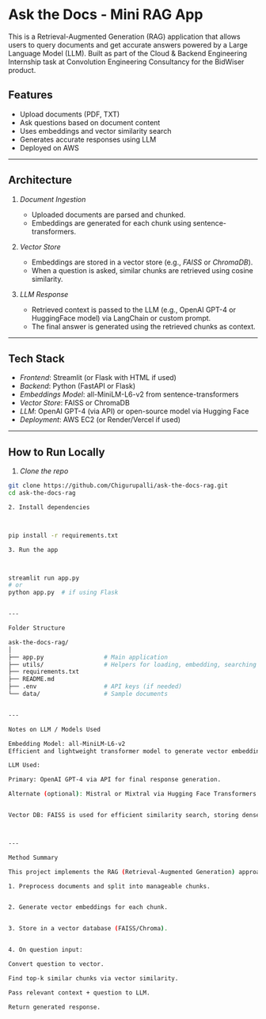 



# Ask the Docs - Mini RAG App

This is a Retrieval-Augmented Generation (RAG) application that allows users to query documents and get accurate answers powered by a Large Language Model (LLM). Built as part of the Cloud & Backend Engineering Internship task at Convolution Engineering Consultancy for the BidWiser product.



## Features

- Upload documents (PDF, TXT)
- Ask questions based on document content
- Uses embeddings and vector similarity search
- Generates accurate responses using LLM
- Deployed on AWS

---

## Architecture

1. *Document Ingestion*
   - Uploaded documents are parsed and chunked.
   - Embeddings are generated for each chunk using sentence-transformers.

2. *Vector Store*
   - Embeddings are stored in a vector store (e.g., *FAISS* or *ChromaDB*).
   - When a question is asked, similar chunks are retrieved using cosine similarity.

3. *LLM Response*
   - Retrieved context is passed to the LLM (e.g., OpenAI GPT-4 or HuggingFace model) via LangChain or custom prompt.
   - The final answer is generated using the retrieved chunks as context.

---

## Tech Stack

- *Frontend*: Streamlit (or Flask with HTML if used)
- *Backend*: Python (FastAPI or Flask)
- *Embeddings Model*: all-MiniLM-L6-v2 from sentence-transformers
- *Vector Store*: FAISS or ChromaDB
- *LLM*: OpenAI GPT-4 (via API) or open-source model via Hugging Face
- *Deployment*: AWS EC2 (or Render/Vercel if used)

---

## How to Run Locally

1. *Clone the repo*

```bash
git clone https://github.com/Chigurupalli/ask-the-docs-rag.git
cd ask-the-docs-rag

2. Install dependencies



pip install -r requirements.txt

3. Run the app



streamlit run app.py
# or
python app.py  # if using Flask


---

Folder Structure

ask-the-docs-rag/
│
├── app.py                 # Main application
├── utils/                 # Helpers for loading, embedding, searching
├── requirements.txt
├── README.md
├── .env                   # API keys (if needed)
└── data/                  # Sample documents


---

Notes on LLM / Models Used

Embedding Model: all-MiniLM-L6-v2
Efficient and lightweight transformer model to generate vector embeddings of text chunks.

LLM Used:

Primary: OpenAI GPT-4 via API for final response generation.

Alternate (optional): Mistral or Mixtral via Hugging Face Transformers for local setups.


Vector DB: FAISS is used for efficient similarity search, storing dense vector embeddings.



---

Method Summary

This project implements the RAG (Retrieval-Augmented Generation) approach:

1. Preprocess documents and split into manageable chunks.


2. Generate vector embeddings for each chunk.


3. Store in a vector database (FAISS/Chroma).


4. On question input:

Convert question to vector.

Find top-k similar chunks via vector similarity.

Pass relevant context + question to LLM.

Return generated response.




















